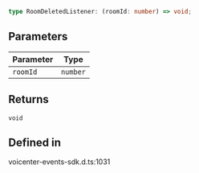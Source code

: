 ```ts
type RoomDeletedListener: (roomId: number) => void;
```

## Parameters

| Parameter | Type |
| ------ | ------ |
| `roomId` | `number` |

## Returns

`void`

## Defined in

voicenter-events-sdk.d.ts:1031
